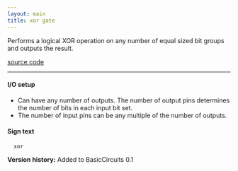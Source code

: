 ```yaml
---
layout: main
title: xor gate
---
```


Performs a logical XOR operation on any number of equal sized bit groups and outputs the result.

[source code](https://github.com/eisental/BasicCircuits/blob/master/src/main/java/org/tal/basiccircuits/xor.java)

* * *


#### I/O setup 
* Can have any number of outputs. The number of output pins determines the number of bits in each input bit set.  
* The number of input pins can be any multiple of the number of outputs.

#### Sign text
`   xor   `

__Version history:__ Added to BasicCircuits 0.1
